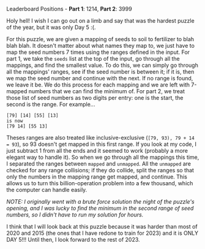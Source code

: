Leaderboard Positions - **Part 1**: 1214, **Part 2**: 3999

Holy hell! I wish I can go out on a limb and say that was the hardest puzzle of the year, but it was only Day 5 :(.

For this puzzle, we are given a mapping of seeds to soil to fertilizer to blah blah blah. It doesn't matter about what names they map to, we just have to map the seed numbers 7 times using the ranges defined in the input. For part 1, we take the `seeds` list at the top of the input, go through all the mappings, and find the smallest value. To do this, we can simply go through all the mappings' ranges, see if the seed number is between it; if it is, then we map the seed number and continue with the next. If no range is found, we leave it be. We do this process for each mapping and we are left with 7-mapped numbers that we can find the minimum of. For part 2, we treat those list of seed numbers as two digits per entry: one is the start, the second is the range. For example...

```
[79] [14] [55] [13]
is now
[79 14] [55 13]
```

Theses ranges are also treated like inclusive-exclusive (`[79, 93), 79 + 14 = 93`), so 93 doesn't get mapped in this first range. If you look at my code, I just subtract 1 from all the ends and it seemed to work (probably a more elegant way to handle it). So when we go through all the mappings this time, I separated the ranges between `mapped` and `unmapped`. All the `unmapped` are checked for any range collisions; if they do collide, split the ranges so that only the numbers in the mapping range get mapped, and continue. This allows us to turn this billion-operation problem into a few thousand, which the computer can handle easily.

*NOTE: I originally went with a brute force solution the night of the puzzle's opening, and I was lucky to find the minimum in the second range of seed numbers, so I didn't have to run my solution for hours.*

I think that I will look back at this puzzle because it was harder than most of 2020 and 2015 (the ones that I have redone to train for 2023) and it is ONLY DAY 5!!! Until then, I look forward to the rest of 2023.